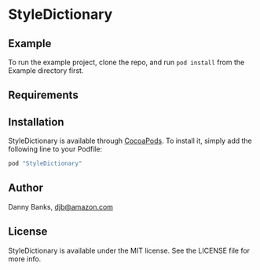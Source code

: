 # StyleDictionary

## Example

To run the example project, clone the repo, and run `pod install` from the Example directory first.

## Requirements

## Installation

StyleDictionary is available through [CocoaPods](http://cocoapods.org). To install
it, simply add the following line to your Podfile:

```ruby
pod "StyleDictionary"
```

## Author

Danny Banks, djb@amazon.com

## License

StyleDictionary is available under the MIT license. See the LICENSE file for more info.
